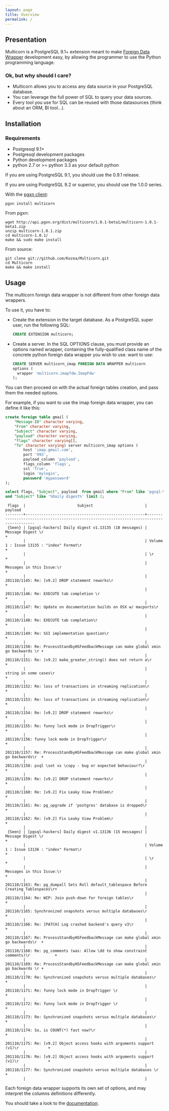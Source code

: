 ```yaml
---
layout: page
title: Overview
permalink: /
---
```


## Presentation

Multicorn is a PostgreSQL 9.1+ extension meant to
make
[Foreign Data Wrapper](http://people.planetpostgresql.org/andrew/uploads/fdw2.pdf) development
easy, by allowing the programmer to use the Python programming language.

### Ok, but why should I care?

- Multicorn allows you to access any data source in your PostgreSQL database.
- You can leverage the full power of SQL to query your data sources.
- Every tool you use for SQL can be reused with those datasources (think about
  an ORM, BI tool...).

## Installation

### Requirements

- Postgresql 9.1+
- Postgresql development packages
- Python development packages
- python 2.7 or >= python 3.3 as your default python

If you are using PostgreSQL 9.1, you should use the 0.9.1 release.

If you are using PostgreSQL 9.2 or superior, you should use the 1.0.0
series.

With the [pgxn client](http://pgxnclient.projects.postgresql.org/):
```
pgxn install multicorn
```

From pgxn:
```
wget http://api.pgxn.org/dist/multicorn/1.0.1-beta1/multicorn-1.0.1-beta1.zip
unzip multicorn-1.0.1.zip
cd multicorn-1.0.1/
make && sudo make install
```

From source:
```
git clone git://github.com/Kozea/Multicorn.git
cd Multicorn
make && make install
```

## Usage

The multicorn foreign data wrapper is not different from other foreign data wrappers.

To use it, you have to:

- Create the extension in the target database. As a PostgreSQL super user, run the following SQL:
  ```sql
  CREATE EXTENSION multicorn;
  ```
- Create a server. In the SQL OPTIONS clause, you must provide an options named
  wrapper, containing the fully-qualified class name of the concrete python
  foreign data wrapper you wish to use. want to use:
  ```sql
  CREATE SERVER multicorn_imap FOREIGN DATA WRAPPER multicorn
  options (
    wrapper 'multicorn.imapfdw.ImapFdw'
  );
  ```

You can then proceed on with the actual foreign tables creation, and pass them
the needed options.

For example, if you want to use the imap foreign data wrapper, you can define
it like this:
```sql
create foreign table gmail (
    "Message-ID" character varying,
    "From" character varying,
    "Subject" character varying,
    "payload" character varying,
    "flags" character varying[],
    "To" character varying) server multicorn_imap options (
        host 'imap.gmail.com',
        port '993',
        payload_column 'payload',
        flags_column 'flags',
        ssl 'True',
        login 'mylogin',
        password 'mypassword'
);

select flags, "Subject", payload  from gmail where "From" like 'pgsql-%'
and "Subject" like '%Daily digest%' limit 2;
```

```
 flags  |                       Subject                       |                                         payload
--------+-----------------------------------------------------+------------------------------------------------------------------------------------------
 {Seen} | [pgsql-hackers] Daily digest v1.13135 (18 messages) | Message Digest \r                                                                       +
        |                                                     | Volume 1 : Issue 13135 : "index" Format\r                                               +
        |                                                     | \r                                                                                      +
        |                                                     | Messages in this Issue:\r                                                               +
        |                                                     |   201110/1145: Re: [v9.2] DROP statement reworks\r                                      +
        |                                                     |   201110/1146: Re: EXECUTE tab completion \r                                            +
        |                                                     |   201110/1147: Re: Update on documentation builds on OSX w/ macports\r                  +
        |                                                     |   201110/1148: Re: EXECUTE tab completion\r                                             +
        |                                                     |   201110/1149: Re: SSI implementation question\r                                        +
        |                                                     |   201110/1150: Re: ProcessStandbyHSFeedbackMessage can make global xmin go backwards \r +
        |                                                     |   201110/1151: Re: [v9.2] make_greater_string() does not return a\r                     +
        |                                                     |  string in some cases\r                                                                 +
        |                                                     |   201110/1152: Re: loss of transactions in streaming replication\r                      +
        |                                                     |   201110/1153: Re: loss of transactions in streaming replication\r                      +
        |                                                     |   201110/1154: Re: [v9.2] DROP statement reworks\r                                      +
        |                                                     |   201110/1155: Re: funny lock mode in DropTrigger\r                                     +
        |                                                     |   201110/1156: funny lock mode in DropTrigger\r                                         +
        |                                                     |   201110/1157: Re: ProcessStandbyHSFeedbackMessage can make global xmin go backwards\r  +
        |                                                     |   201110/1158: psql \set vs \copy - bug or expected behaviour?\r                        +
        |                                                     |   201110/1159: Re: [v9.2] DROP statement reworks\r                                      +
        |                                                     |   201110/1160: Re: [v9.2] Fix Leaky View Problem\r                                      +
        |                                                     |   201110/1161: Re: pg_upgrade if 'postgres' database is dropped\r                       +
        |                                                     |   201110/1162: Re: [v9.2] Fix Leaky View Problem\r                                      +
        |                                                     |
 {Seen} | [pgsql-hackers] Daily digest v1.13136 (15 messages) | Message Digest \r                                                                       +
        |                                                     | Volume 1 : Issue 13136 : "index" Format\r                                               +
        |                                                     | \r                                                                                      +
        |                                                     | Messages in this Issue:\r                                                               +
        |                                                     |   201110/1163: Re: pg_dumpall Sets Roll default_tablespace Before Creating Tablespaces\r+
        |                                                     |   201110/1164: Re: WIP: Join push-down for foreign tables\r                             +
        |                                                     |   201110/1165: Synchronized snapshots versus multiple databases\r                       +
        |                                                     |   201110/1166: Re: [PATCH] Log crashed backend's query v3\r                             +
        |                                                     |   201110/1167: Re: ProcessStandbyHSFeedbackMessage can make global xmin go backwards\r  +
        |                                                     |   201110/1168: Re: pg_comments (was: Allow \dd to show constraint comments)\r           +
        |                                                     |   201110/1169: Re: ProcessStandbyHSFeedbackMessage can make global xmin go backwards \r +
        |                                                     |   201110/1170: Re: Synchronized snapshots versus multiple databases\r                   +
        |                                                     |   201110/1171: Re: funny lock mode in DropTrigger \r                                    +
        |                                                     |   201110/1172: Re: funny lock mode in DropTrigger \r                                    +
        |                                                     |   201110/1173: Re: Synchronized snapshots versus multiple databases\r                   +
        |                                                     |   201110/1174: So, is COUNT(*) fast now?\r                                              +
        |                                                     |   201110/1175: Re: [v9.2] Object access hooks with arguments support (v1)\r             +
        |                                                     |   201110/1176: Re: [v9.2] Object access hooks with arguments support (v1)\r             +
        |                                                     |   201110/1177: Re: Synchronized snapshots versus multiple databases \r                  +
        |                                                     |
```

Each foreign data wrapper supports its own set of options, and may interpret
the columns definitions differently.

You should take a look to the [documentation](/documentation).
